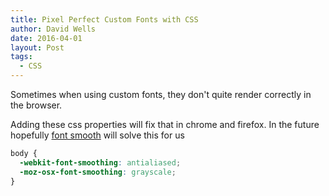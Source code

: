 ```yaml
---
title: Pixel Perfect Custom Fonts with CSS
author: David Wells
date: 2016-04-01
layout: Post
tags:
  - CSS
---
```


Sometimes when using custom fonts, they don't quite render correctly in the browser.

Adding these css properties will fix that in chrome and firefox. In the future hopefully [font smooth](https://www.w3.org/TR/css-fonts-3/#font-smooth-prop) will solve this for us

```css
body {
  -webkit-font-smoothing: antialiased;
  -moz-osx-font-smoothing: grayscale;
}
```
